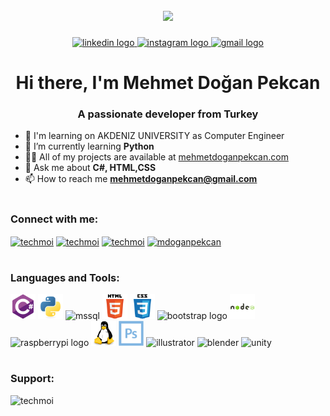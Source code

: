 <br clear="both">

<div align="center">
  <img height="150" src="https://camo.githubusercontent.com/62da68eb62b1e5f175f7d1f0191dd89a653d7908feb22d37d4a0ab07365d6791/68747470733a2f2f6d656469612e67697068792e636f6d2f6d656469612f4d3967624264396e6244724f5475314d71782f67697068792e676966"  />
</div>

###

<div align="center">
  <a href="https://www.linkedin.com/in/maydonnez" target="_blank">
    <img src="https://img.shields.io/static/v1?message=LinkedIn&logo=linkedin&label=&color=0077B5&logoColor=white&labelColor=&style=for-the-badge" height="25" alt="linkedin logo"  />
  </a>
  <a href="https://www.instagram.com/mdoganpekcan" target="_blank">
    <img src="https://img.shields.io/static/v1?message=Instagram&logo=instagram&label=&color=E4405F&logoColor=white&labelColor=&style=for-the-badge" height="25" alt="instagram logo"  />
  </a>
  <a href="mailto:mehmetdoganpekcan@gmail.com" target="_blank">
    <img src="https://img.shields.io/static/v1?message=Gmail&logo=gmail&label=&color=D14836&logoColor=white&labelColor=&style=for-the-badge" height="25" alt="gmail logo"  />
  </a>
</div>

<h1 align="center">Hi there, I'm Mehmet Doğan Pekcan</h1>
<h3 align="center">A passionate developer from Turkey</h3>

- 🏫 I'm learning on AKDENIZ UNIVERSITY as Computer Engineer
- 🌱 I’m currently learning **Python**
- 👨‍💻 All of my projects are available at [mehmetdoganpekcan.com](http://mehmetdoganpekcan.com)
- 💬 Ask me about **C#, HTML,CSS**
- 📫 How to reach me <a href="mailto:mehmetdoganpekcan@gmail.com" target="_blank">**mehmetdoganpekcan@gmail.com**</a>

<h1 align="center"></h1>

<h3 align="left">Connect with me:</h3>
<p align="left">
<a href="https://codepen.io/techmoi" target="blank"><img align="center" src="https://raw.githubusercontent.com/rahuldkjain/github-profile-readme-generator/master/src/images/icons/Social/codepen.svg" alt="techmoi" height="30" width="40" /></a>
<a href="https://dev.to/techmoi" target="blank"><img align="center" src="https://raw.githubusercontent.com/rahuldkjain/github-profile-readme-generator/master/src/images/icons/Social/devto.svg" alt="techmoi" height="30" width="40" /></a>
<a href="https://stackoverflow.com/users/techmoi" target="blank"><img align="center" src="https://raw.githubusercontent.com/rahuldkjain/github-profile-readme-generator/master/src/images/icons/Social/stack-overflow.svg" alt="techmoi" height="30" width="40" /></a>
<a href="https://instagram.com/mdoganpekcan" target="blank"><img align="center" src="https://raw.githubusercontent.com/rahuldkjain/github-profile-readme-generator/master/src/images/icons/Social/instagram.svg" alt="mdoganpekcan" height="30" width="40" /></a>
</p>

<h1 align="center"></h1>

<h3 align="left">Languages and Tools:</h3>
<p align="left">

<img src="https://raw.githubusercontent.com/devicons/devicon/master/icons/csharp/csharp-original.svg" alt="csharp" width="40" height="40"/>
<img src="https://raw.githubusercontent.com/devicons/devicon/master/icons/python/python-original.svg" alt="python" width="40" height="40"/>
<img src="https://www.svgrepo.com/show/303229/microsoft-sql-server-logo.svg" alt="mssql" width="40" height="40"/>
<img src="https://raw.githubusercontent.com/devicons/devicon/master/icons/html5/html5-original-wordmark.svg" alt="html5" width="40" height="40"/>
<img src="https://raw.githubusercontent.com/devicons/devicon/master/icons/css3/css3-original-wordmark.svg" alt="css3" width="40" height="40"/>
<img src="https://cdn.jsdelivr.net/gh/devicons/devicon/icons/bootstrap/bootstrap-original.svg" alt="bootstrap logo" height="40" width="52"   />
<img src="https://raw.githubusercontent.com/devicons/devicon/master/icons/nodejs/nodejs-original-wordmark.svg" alt="nodejs" width="40" height="40"/>
<img src="https://cdn.jsdelivr.net/gh/devicons/devicon/icons/raspberrypi/raspberrypi-original.svg" height="40" width="52" alt="raspberrypi logo"  />
<img src="https://raw.githubusercontent.com/devicons/devicon/master/icons/linux/linux-original.svg" alt="linux" width="40" height="40"/>
<img src="https://raw.githubusercontent.com/devicons/devicon/master/icons/photoshop/photoshop-line.svg" alt="photoshop" width="40" height="40"/>
<img src="https://www.vectorlogo.zone/logos/adobe_illustrator/adobe_illustrator-icon.svg" alt="illustrator" width="40" height="40"/>
<img src="https://download.blender.org/branding/community/blender_community_badge_white.svg" alt="blender" width="40" height="40"/>
<img src="https://www.vectorlogo.zone/logos/unity3d/unity3d-icon.svg" alt="unity" width="40" height="40"/>

</p>

<h1 align="center"></h1>

<h3 align="left">Support:</h3>
<p><a href="https://www.buymeacoffee.com/techmoi"> <img align="left" src="https://cdn.buymeacoffee.com/buttons/v2/default-yellow.png" height="50" width="210" alt="techmoi" /></a></p><br><br>
